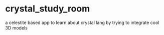 # crystal_study_room
a celestite based app to learn about crystal lang by trying to integrate cool 3D models 
